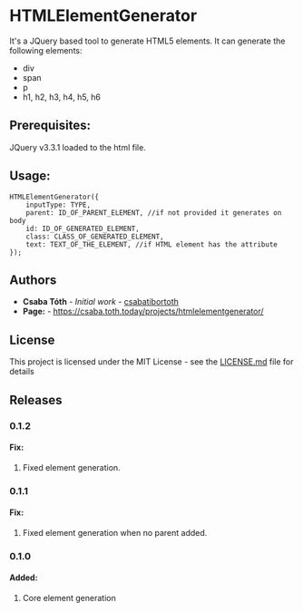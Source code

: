 # HTMLElementGenerator

It's a JQuery based tool to generate HTML5 elements. It can generate the following elements:

* div
* span
* p
* h1, h2, h3, h4, h5, h6

## Prerequisites:
JQuery v3.3.1 loaded to the html file.

## Usage: 

```
HTMLElementGenerator({
    inputType: TYPE,
    parent: ID_OF_PARENT_ELEMENT, //if not provided it generates on body
    id: ID_OF_GENERATED_ELEMENT,
    class: CLASS_OF_GENERATED_ELEMENT,
    text: TEXT_OF_THE_ELEMENT, //if HTML element has the attribute
});
```
## Authors

* **Csaba Tóth** - *Initial work* - [csabatibortoth](https://github.com/csabatibortoth)
* **Page:** - https://csaba.toth.today/projects/htmlelementgenerator/

## License

This project is licensed under the MIT License - see the [LICENSE.md](LICENSE.md) file for details

## Releases

### 0.1.2
 #### Fix:
  1. Fixed element generation.

### 0.1.1
 #### Fix:
  1. Fixed element generation when no parent added.

### 0.1.0
 #### Added:
  1. Core element generation
